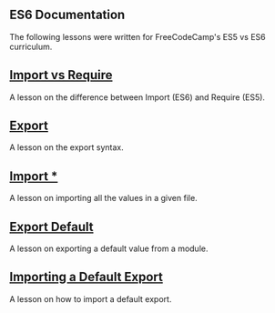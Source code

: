 ## ES6 Documentation
The following lessons were written for FreeCodeCamp's ES5 vs ES6 curriculum.

## [Import vs Require](https://github.com/silvestrijonathan/ES6_Curriculum/blob/master/import_vs_require.md)
A lesson on the difference between Import (ES6) and Require (ES5).

## [Export](https://github.com/silvestrijonathan/ES6_Curriculum/blob/master/export.md)
A lesson on the export syntax.

## [Import *](https://github.com/silvestrijonathan/ES6_Curriculum/blob/master/import_all.md)
A lesson on importing all the values in a given file.

## [Export Default](https://github.com/silvestrijonathan/ES6_Curriculum/blob/master/export_default.md)
A lesson on exporting a default value from a module.

## [Importing a Default Export](https://github.com/silvestrijonathan/ES6_Curriculum/blob/master/import_default_export.md)
A lesson on how to import a default export.